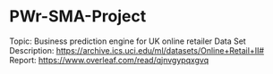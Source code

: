 # PWr-SMA-Project
Topic: Business prediction engine for UK online retailer
Data Set Description: https://archive.ics.uci.edu/ml/datasets/Online+Retail+II#
Report: https://www.overleaf.com/read/qjnvgypqxgvq


